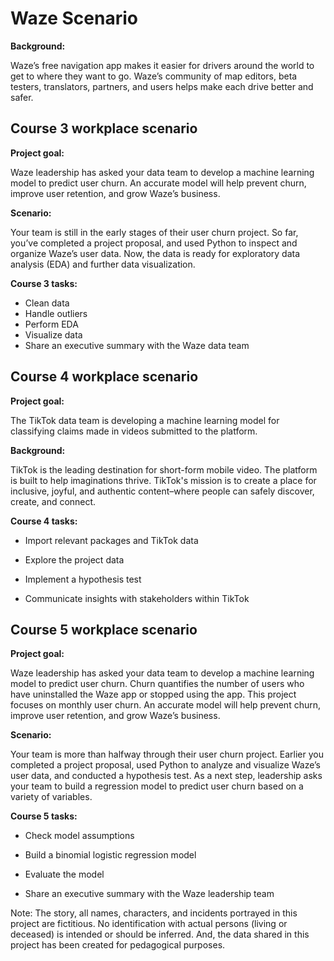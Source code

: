 # Waze Scenario

**Background:**

Waze’s free navigation app makes it easier for drivers around the world to get to where they want to go. Waze’s community of map editors, beta testers, translators, partners, and users helps make each drive better and safer. 

## Course 3 workplace scenario

**Project goal:**

Waze leadership has asked your data team to develop a machine learning model to predict user churn. An accurate model will help prevent churn, improve user retention, and grow Waze’s business.


**Scenario:**

Your team is still in the early stages of their user churn project. So far, you’ve completed a project proposal, and used Python to inspect and organize Waze’s user data. Now, the data is ready for exploratory data analysis (EDA) and further data visualization. 

**Course 3 tasks:**
- Clean data
- Handle outliers 
- Perform EDA
- Visualize data
- Share an executive summary with the Waze data team 

## Course 4 workplace scenario

**Project goal:**

The TikTok data team is developing a machine learning model for classifying claims made in videos submitted to the platform.

**Background:**

TikTok is the leading destination for short-form mobile video. The platform is built to help imaginations thrive. TikTok's mission is to create a place for inclusive, joyful, and authentic content–where people can safely discover, create, and connect.

**Course 4 tasks:**

* Import relevant packages and TikTok data

* Explore the project data

* Implement a hypothesis test

* Communicate insights with stakeholders within TikTok 

## Course 5 workplace scenario

**Project goal:** 

Waze leadership has asked your data team to develop a machine learning model to predict user churn. Churn quantifies the number of users who have uninstalled the Waze app or stopped using the app. This project focuses on monthly user churn. An accurate model will help prevent churn, improve user retention, and grow Waze’s business.


**Scenario:**

Your team is more than halfway through their user churn project. Earlier you completed a project proposal, used Python to analyze and visualize Waze’s user data, and conducted a hypothesis test. As a next step, leadership asks your team to build a regression model to predict user churn based on a variety of variables. 

**Course 5 tasks:**

* Check model assumptions 

* Build a binomial logistic regression model 

* Evaluate the model 

* Share an executive summary with the Waze leadership team

Note: The story, all names, characters, and incidents portrayed in this project are fictitious. No identification with actual persons (living or deceased) is intended or should be inferred. And, the data shared in this project has been created for pedagogical purposes.
